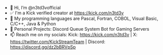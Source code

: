 - 👋 Hi, I’m @n3td3vofficial
- ✅ I'm a Kick verified creator at https://kick.com/n3td3v
- 🌱 My programming languages are Pascal, Fortran, COBOL, Visual Basic, C/C++, Java & Python
- 💞️ Personal Projects: Discord Queue System Bot for Gaming Servers
- 📫 Reach me on my socials: Kick: https://kick.com/n3td3v | X: https://twitter.com/KickStreamTeam | Discord: https://discord.gg/dz2bBRVpSp

<!---
n3td3vofficial/n3td3vofficial is a ✨ special ✨ repository because its `README.md` (this file) appears on your GitHub profile.
You can click the Preview link to take a look at your changes.
--->
